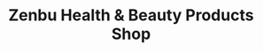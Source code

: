 ---
title: "Zenbu Health & Beauty Products Shop"
url: /san-pablo/zenbu-health-and-beauty-products-shop/
shop: beauty
---